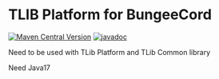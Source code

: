 # TLIB Platform for BungeeCord

[![Maven Central Version](https://img.shields.io/maven-central/v/one.tranic/t-bungee)](https://central.sonatype.com/artifact/one.tranic/t-bungee)
[![javadoc](https://javadoc.io/badge2/one.tranic/t-bungee/javadoc.svg)](https://javadoc.io/doc/one.tranic/t-bungee)

Need to be used with TLib Platform and TLib Common library

Need Java17